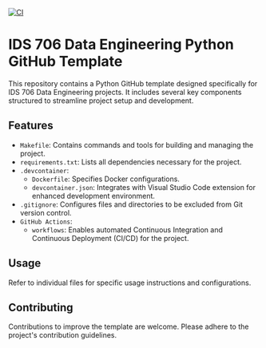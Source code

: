 [![CI](https://github.com/Jason-Guo1999/IDS706-Python-Template/actions/workflows/main.yml/badge.svg)](https://github.com/Jason-Guo1999/IDS706-Python-Template/actions/workflows/main.yml)


# IDS 706 Data Engineering Python GitHub Template

This repository contains a Python GitHub template designed specifically for IDS 706 Data Engineering projects. It includes several key components structured to streamline project setup and development.

## Features

- `Makefile`: Contains commands and tools for building and managing the project.
- `requirements.txt`: Lists all dependencies necessary for the project.
- `.devcontainer`: 
  - `Dockerfile`: Specifies Docker configurations.
  - `devcontainer.json`: Integrates with Visual Studio Code extension for enhanced development environment.
- `.gitignore`: Configures files and directories to be excluded from Git version control.
- `GitHub Actions`: 
  - `workflows`: Enables automated Continuous Integration and Continuous Deployment (CI/CD) for the project.

## Usage

Refer to individual files for specific usage instructions and configurations.

## Contributing

Contributions to improve the template are welcome. Please adhere to the project's contribution guidelines.

